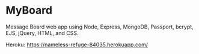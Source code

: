 # MyBoard

Message Board web app using Node, Express, MongoDB, Passport, bcrypt, EJS, jQuery, HTML, and CSS. 

Heroku: https://nameless-refuge-84035.herokuapp.com/
